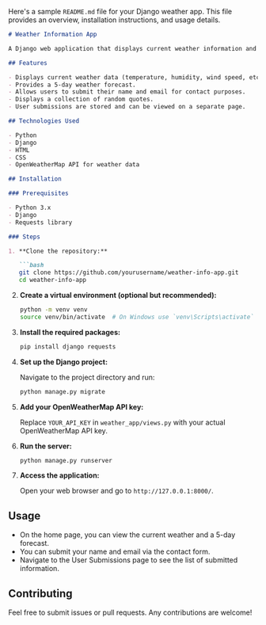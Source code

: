 
Here's a sample `README.md` file for your Django weather app. This file provides an overview, installation instructions, and usage details.

```markdown
# Weather Information App

A Django web application that displays current weather information and forecasts, along with user submission forms to collect user data.

## Features

- Displays current weather data (temperature, humidity, wind speed, etc.) for a specified city.
- Provides a 5-day weather forecast.
- Allows users to submit their name and email for contact purposes.
- Displays a collection of random quotes.
- User submissions are stored and can be viewed on a separate page.

## Technologies Used

- Python
- Django
- HTML
- CSS
- OpenWeatherMap API for weather data

## Installation

### Prerequisites

- Python 3.x
- Django
- Requests library

### Steps

1. **Clone the repository:**

   ```bash
   git clone https://github.com/yourusername/weather-info-app.git
   cd weather-info-app
   ```

2. **Create a virtual environment (optional but recommended):**

   ```bash
   python -m venv venv
   source venv/bin/activate  # On Windows use `venv\Scripts\activate`
   ```

3. **Install the required packages:**

   ```bash
   pip install django requests
   ```

4. **Set up the Django project:**

   Navigate to the project directory and run:

   ```bash
   python manage.py migrate
   ```

5. **Add your OpenWeatherMap API key:**

   Replace `YOUR_API_KEY` in `weather_app/views.py` with your actual OpenWeatherMap API key.

6. **Run the server:**

   ```bash
   python manage.py runserver
   ```

7. **Access the application:**

   Open your web browser and go to `http://127.0.0.1:8000/`.

## Usage

- On the home page, you can view the current weather and a 5-day forecast.
- You can submit your name and email via the contact form.
- Navigate to the User Submissions page to see the list of submitted information.

## Contributing

Feel free to submit issues or pull requests. Any contributions are welcome!
